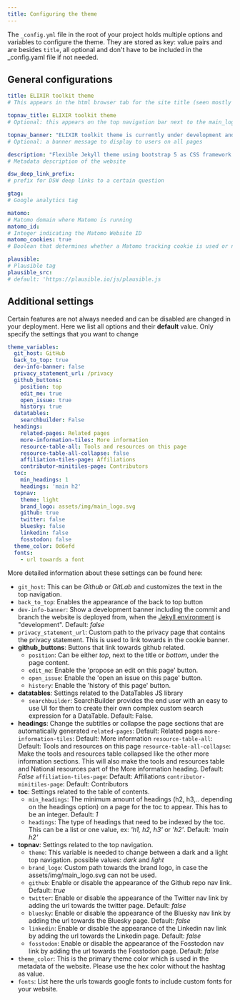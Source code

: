 ```yaml
---
title: Configuring the theme
---
```


The `_config.yml` file in the root of your project holds multiple options and variables to configure the theme. They  are stored as key: value pairs and are besides `title`, all optional and don't have to be included in the _config.yaml file if not needed.

## General configurations

```yml
title: ELIXIR toolkit theme
# This appears in the html browser tab for the site title (seen mostly by search engines, not users)

topnav_title: ELIXIR toolkit theme
# Optional: this appears on the top navigation bar next to the main_logo.svg icon

topnav_banner: "ELIXIR toolkit theme is currently under development and may change at any point - it is not meant for production use"
# Optional: a banner message to display to users on all pages

description: "Flexible Jekyll theme using bootstrap 5 as CSS framework."
# Metadata description of the website

dsw_deep_link_prefix:
# prefix for DSW deep links to a certain question

gtag:
# Google analytics tag

matomo:
# Matomo domain where Matomo is running
matomo_id:
# Integer indicating the Matomo Website ID
matomo_cookies: true
# Boolean that determines whether a Matomo tracking cookie is used or not

plausible: 
# Plausible tag
plausible_src: 
# default: 'https://plausible.io/js/plausible.js

```

## Additional settings

Certain features are not always needed and can be disabled are changed in your deployment. Here we list all options and their **default** value. Only specify the settings that you want to change 

```yml
theme_variables: 
  git_host: GitHub
  back_to_top: true
  dev-info-banner: false
  privacy_statement_url: /privacy
  github_buttons: 
    position: top
    edit_me: true
    open_issue: true
    history: true
  datatables:
    searchbuilder: False
  headings:
    related-pages: Related pages
    more-information-tiles: More information
    resource-table-all: Tools and resources on this page
    resource-table-all-collapse: false
    affiliation-tiles-page: Affiliations
    contributor-minitiles-page: Contributors
  toc:
    min_headings: 1
    headings: 'main h2'
  topnav:
    theme: light
    brand_logo: assets/img/main_logo.svg
    github: true
    twitter: false
    bluesky: false
    linkedin: false
    fosstodon: false
  theme_color: 0d6efd
  fonts:
    - url towards a font
```

More detailed information about these settings can be found here:

* `git_host`: This can be *Github* or *GitLab* and customizes the text in the top navigation.
* `back_to_top`: Enables the appearance of the back to top button
* `dev-info-banner`: Show a development banner including the commit and branch the website is deployed from, when the [Jekyll environment](https://jekyllrb.com/docs/configuration/environments/) is "development". Default: *false*
* `privacy_statement_url`: Custom path to the privacy page that contains the privacy statement. This is used to link towards in the cookie banner.
* **github_buttons**: Buttons that link towards github related.
  * `position`: Can be either *top*, next to the title or *bottom*, under the page content.
  * `edit_me`: Enable the 'propose an edit on this page' button.
  * `open_issue`: Enable the 'open an issue on this page' button.
  * `history`: Enable the 'history of this page' button.
* **datatables**: Settings related to the DataTables JS library
  * `searchbuilder`: SearchBuilder provides the end user with an easy to use UI for them to create their own complex custom search expression for a DataTable. Default: False.
* **headings**: Change the subtitles or collapse the page sections that are automatically generated
    `related-pages`: Default: Related pages
    `more-information-tiles`:  Default: More information
    `resource-table-all`: Default: Tools and resources on this page
    `resource-table-all-collapse`: Make the tools and resources table collapsed like the other more information sections. This will also make the tools and resources table and National resources part of the More information heading. Default: *False*
    `affiliation-tiles-page`: Default: Affiliations
    `contributor-minitiles-page`: Default: Contributors
* **toc**: Settings related to the table of contents.
  * `min_headings`: The minimum amount of headings (h2, h3,.. depending on the headings option) on a page for the toc to appear. This has to be an integer. Default: *1*
  * `headings`: The type of headings that need to be indexed by the toc. This can be a list or one value, ex: *'h1, h2, h3'* or *'h2'*. Default: *'main h2'*
* **topnav**: Settings related to the top navigation.
  *  `theme`: This variable is needed to change between a dark and a light top navigation. possible values: *dark* and *light*
  *  `brand_logo`: Custom path towards the brand logo, in case the assets/img/main_logo.svg can not be used.
  *  `github`: Enable or disable the appearance of the Github repo nav link. Default: *true*
  *  `twitter`: Enable or disable the appearance of the Twitter nav link by adding the url towards the twitter page. Default: *false*
  *  `bluesky`: Enable or disable the appearance of the Bluesky nav link by adding the url towards the Bluesky page. Default: *false*
  *  `linkedin`: Enable or disable the appearance of the Linkedin nav link by adding the url towards the Linkedin page. Default: *false*
  *  `fosstodon`: Enable or disable the appearance of the Fosstodon nav link by adding the url towards the Fosstodon page. Default: *false*
* `theme_color`: This is the primary theme color which is used in the metadata of the website. Please use the hex color without the hashtag as value.
* `fonts`: List here the urls towards google fonts to include custom fonts for your website.
